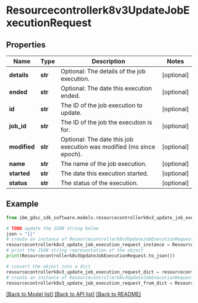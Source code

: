 # Resourcecontrollerk8v3UpdateJobExecutionRequest


## Properties

Name | Type | Description | Notes
------------ | ------------- | ------------- | -------------
**details** | **str** | Optional: The details of the job execution. | [optional] 
**ended** | **str** | Optional: The date this execution ended. | [optional] 
**id** | **str** | The ID of the job execution to update. | [optional] 
**job_id** | **str** | The ID of the job the execution is for. | [optional] 
**modified** | **str** | Optional: The date this job execution was modified (ms since epoch). | [optional] 
**name** | **str** | The name of the job execution. | [optional] 
**started** | **str** | The date this execution started. | [optional] 
**status** | **str** | The status of the execution. | [optional] 

## Example

```python
from ibm_gdsc_sdk_software.models.resourcecontrollerk8v3_update_job_execution_request import Resourcecontrollerk8v3UpdateJobExecutionRequest

# TODO update the JSON string below
json = "{}"
# create an instance of Resourcecontrollerk8v3UpdateJobExecutionRequest from a JSON string
resourcecontrollerk8v3_update_job_execution_request_instance = Resourcecontrollerk8v3UpdateJobExecutionRequest.from_json(json)
# print the JSON string representation of the object
print(Resourcecontrollerk8v3UpdateJobExecutionRequest.to_json())

# convert the object into a dict
resourcecontrollerk8v3_update_job_execution_request_dict = resourcecontrollerk8v3_update_job_execution_request_instance.to_dict()
# create an instance of Resourcecontrollerk8v3UpdateJobExecutionRequest from a dict
resourcecontrollerk8v3_update_job_execution_request_from_dict = Resourcecontrollerk8v3UpdateJobExecutionRequest.from_dict(resourcecontrollerk8v3_update_job_execution_request_dict)
```
[[Back to Model list]](../README.md#documentation-for-models) [[Back to API list]](../README.md#documentation-for-api-endpoints) [[Back to README]](../README.md)


